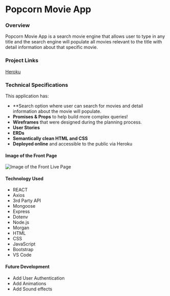 # Popcorn Movie App

### Overview
Popcorn Movie App is a search movie engine that allows user to type in any title and the search engine will populate all movies relevant to the title with detail information about that specific movie.

### Project Links

[Heroku](https://popcorn-movie-search.herokuapp.com/)


### Technical Specifications

This application has:

* **Search option where user can search for movies and detail information about the movie will populate.
* **Promises & Props** to help build more complex queries!
* **Wireframes** that were designed during the planning process.
* **User Stories**
* **ERDs**
* **Semantically clean HTML and CSS**
* **Deployed online** and accessible to the public via Heroku

#### Image of the Front Page
![Image of the Front Live Page](https://scontent.fatl1-2.fna.fbcdn.net/v/t1.0-9/72688854_10156878326989624_4938766577089642496_o.jpg?_nc_cat=107&_nc_oc=AQnuLqNzsgBX2IdHnLQ3R_080C6-uq7Sli8PF6MyyxgAzHx30itTR9ZKl6nVL6cN3dl7gn7m824rTf0s8AI6wpm0&_nc_ht=scontent.fatl1-2.fna&oh=9674572c3c0450ef079af4c7f1ac73af&oe=5E19A6B2)


#### Technology Used
- REACT
- Axios
- 3rd Party API
- Mongoose
- Express
- Dotenv
- Node.js
- Morgan
- HTML
- CSS
- JavaScript
- Bootstrap
- VS Code

#### Future Development
- Add User Authentication
- Add Animations
- Add Sound effects

